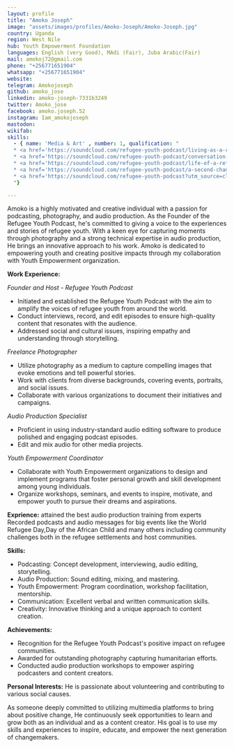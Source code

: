 ```yaml
---
layout: profile
title: "Amoko Joseph"
image: "assets/images/profiles/Amoko-Joseph/Amoko-Joseph.jpg"
country: Uganda
region: West Nile
hub: Youth Empowerment Foundation
languages: English (very Good), MAdi (Fair), Juba Arabic(Fair)
mail: amokoj72@gmail.com
phone: "+256771651904"
whatsapp: "+256771651904"
website: 
telegram: Amokojoseph
github: amoko_jose
linkedin: amoko-joseph-7331b3249
twitter: Amoko_jose
facebook: amoko.joseph.52
instagram: Iam_amokojoseph
mastodon: 
wikifab: 
skills:
  - { name: 'Media & Art' , number: 1, qualification: "
  * <a href='https://soundcloud.com/refugee-youth-podcast/living-as-a-refugee-in-a-refugee-camp-in-uganda?si=34e5ad1e90ea44e09f5d16e7eec9d42e'>Life of a Refugee</a> \n
  * <a href='https://soundcloud.com/refugee-youth-podcast/conversation-with-youth-protection-officer-unhcr?si=adeb91e64f6f4dd2a2dd90d369643ea0&utm_source=clipboard&utm_medium=text&utm_campaign=social_sharing'>Interview with UNHCR Senior Protecttion associate </a>\n
  * <a href='https://soundcloud.com/refugee-youth-podcast/life-of-a-refugee-mother-as-a-refugee-in-a-refugee-settlement-in-uganda?si=ec12cfa2274c4a249c52abff77a10968&utm_source=clipboard&utm_medium=text&utm_campaign=social_sharing'>Life of a mother in a refugee camp</a> \n
  * <a href='https://soundcloud.com/refugee-youth-podcast/a-second-chance-to-education?si=dc0b3dcae2ff4a3980dba0dcf9d5f1cc&utm_source=clipboard&utm_medium=text&utm_campaign=social_sharing'>A second chance Drama</a> \n
  * <a href='https://soundcloud.com/refugee-youth-podcast?utm_source=clipboard&utm_medium=text&utm_campaign=social_sharing'>The refugee Youth Podcast</a> \n
  "}

---
```



 Amoko is a highly motivated and creative individual with a passion for podcasting, photography, and audio production. As the Founder of the Refugee Youth Podcast, he's committed to giving a voice to the experiences and stories of refugee youth. With a keen eye for capturing moments through photography and a strong technical expertise in audio production, He brings an innovative approach to his work. Amoko is dedicated to empowering youth and creating positive impacts through my collaboration with Youth Empowerment organization.

**Work Experience:**

*Founder and Host - Refugee Youth Podcast*
- Initiated and established the Refugee Youth Podcast with the aim to amplify the voices of refugee youth from around the world.
- Conduct interviews, record, and edit episodes to ensure high-quality content that resonates with the audience.
- Addressed social and cultural issues, inspiring empathy and understanding through storytelling.

*Freelance Photographer*
- Utilize photography as a medium to capture compelling images that evoke emotions and tell powerful stories.
- Work with clients from diverse backgrounds, covering events, portraits, and social issues.
- Collaborate with various organizations to document their initiatives and campaigns.

*Audio Production Specialist*
- Proficient in using industry-standard audio editing software to produce polished and engaging podcast episodes.
- Edit and mix audio for other media projects.

*Youth Empowerment Coordinator*
- Collaborate with Youth Empowerment organizations to design and implement programs that foster personal growth and skill development among young individuals.
- Organize workshops, seminars, and events to inspire, motivate, and empower youth to pursue their dreams and aspirations.

**Exprience:**
attained the best audio production training from experts
Recorded podcasts and audio messages for big events like the World Refugee Day,Day of the African Child and many others including community challenges both in the refugee settlements and host communities.

**Skills:**
- Podcasting: Concept development, interviewing, audio editing, storytelling.
- Audio Production: Sound editing, mixing, and mastering.
- Youth Empowerment: Program coordination, workshop facilitation, mentorship.
- Communication: Excellent verbal and written communication skills.
- Creativity: Innovative thinking and a unique approach to content creation.

**Achievements:**
- Recognition for the Refugee Youth Podcast's positive impact on refugee communities.
- Awarded for outstanding photography capturing humanitarian efforts.
- Conducted audio production workshops to empower aspiring podcasters and content creators.

**Personal Interests:**
 He is  passionate about volunteering and contributing to various social causes.

As someone deeply committed to utilizing multimedia platforms to bring about positive change, He continuously seek opportunities to learn and grow both as an individual and as a content creator. His goal is to use my skills and experiences to inspire, educate, and empower the next generation of changemakers.
